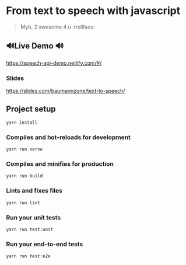 # From text to speech with javascript
> Myb, 2 awesome 4 u :trollface:

## 🔊Live Demo 🔊
https://speech-api-demo.netlify.com/#/

### Slides
https://slides.com/baumannzone/text-to-speech/

## Project setup
```
yarn install
```

### Compiles and hot-reloads for development
```
yarn run serve
```

### Compiles and minifies for production
```
yarn run build
```

### Lints and fixes files
```
yarn run lint
```

### Run your unit tests
```
yarn run test:unit
```

### Run your end-to-end tests
```
yarn run test:e2e
```
